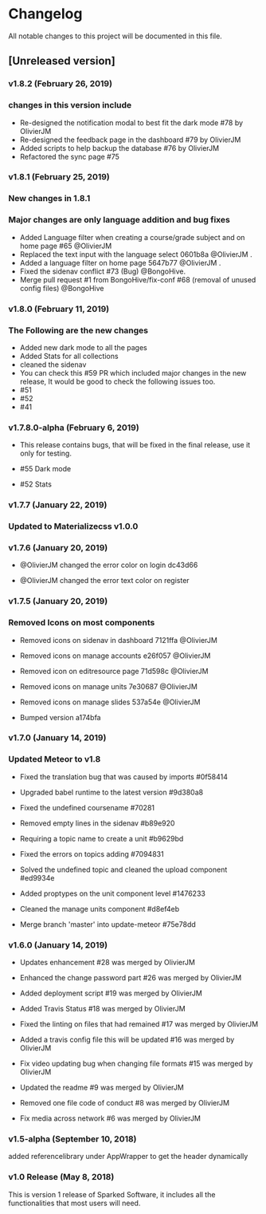# Changelog

All notable changes to this project will be documented in this file.

## [Unreleased version]

### v1.8.2 (February 26, 2019)
### changes in this version include
- Re-designed the notification modal to best fit the dark mode #78 by OlivierJM
- Re-designed the feedback page in the dashboard #79 by OlivierJM
- Added scripts to help backup the database #76 by OlivierJM
- Refactored the sync page #75

### v1.8.1 (February 25, 2019)
### New changes in 1.8.1
### Major changes are only language addition and bug fixes
- Added Language filter when creating a course/grade subject and on home page #65 @OlivierJM
- Replaced the text input with the language select 0601b8a @OlivierJM .
- Added a language filter on home page 5647b77 @OlivierJM .
- Fixed the sidenav conflict #73 (Bug) @BongoHive.
- Merge pull request #1 from BongoHive/fix-conf #68 (removal of unused config files) @BongoHive

### v1.8.0 (February 11, 2019)
### The Following are the new changes
- Added new dark mode to all the pages
- Added Stats for all collections
- cleaned the sidenav
- You can check this #59 PR which included major changes in the new release, It would be good to check the following issues too.
- #51
- #52
- #41

### v1.7.8.0-alpha (February 6, 2019)
- This release contains bugs, that will be fixed in the final release, use it only for testing.

- #55 Dark mode

- #52 Stats

### v1.7.7 (January 22, 2019)
### Updated to Materializecss v1.0.0

### v1.7.6 (January 20, 2019)
- @OlivierJM changed the error color on login dc43d66

- @OlivierJM changed the error text color on register

### v1.7.5 (January 20, 2019)
### Removed Icons on most components 

- Removed icons on sidenav in dashboard 7121ffa @OlivierJM

- Removed icons on manage accounts e26f057 @OlivierJM

- Removed icon on editresource page 71d598c @OlivierJM

- Removed icons on manage units 7e30687 @OlivierJM

- Removed icons on manage slides 537a54e @OlivierJM

- Bumped version a174bfa

### v1.7.0 (January 14, 2019)
### Updated Meteor to v1.8

- Fixed the translation bug that was caused by imports #0f58414

- Upgraded babel runtime to the latest version #9d380a8

- Fixed the undefined coursename #70281

- Removed empty lines in the sidenav #b89e920
 
- Requiring a topic name to create a unit #b9629bd

- Fixed the errors on topics adding #7094831

- Solved the undefined topic and cleaned the upload component #ed9934e

- Added proptypes on the unit component level #1476233

- Cleaned the manage units component #d8ef4eb

- Merge branch 'master' into update-meteor #75e78dd

### v1.6.0 (January 14, 2019)

- Updates enhancement #28 was merged by OlivierJM

- Enhanced the change password part #26 was merged by OlivierJM

- Added deployment script #19 was merged by OlivierJM

- Added Travis Status #18 was merged by OlivierJM

- Fixed the linting on files that had remained #17 was merged by OlivierJM

- Added a travis config file this will be updated #16 was merged by OlivierJM

- Fix video updating bug when changing file formats #15 was merged by OlivierJM

- Updated the readme #9 was merged by OlivierJM

- Removed one file code of conduct #8 was merged by OlivierJM

- Fix media across network #6 was merged by OlivierJM

### v1.5-alpha (September 10, 2018)

added referencelibrary under AppWrapper to get the header dynamically

### v1.0 Release (May 8, 2018)

This is version 1 release of Sparked Software, it includes all the functionalities that most users will need.
